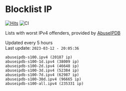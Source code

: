 # Blocklist IP

[![Hits](https://hits.seeyoufarm.com/api/count/incr/badge.svg?url=https%3A%2F%2Fgithub.com%2Fborestad%2Fblocklist-ip%2F&count_bg=%2379C83D&title_bg=%23555555&icon=&icon_color=%23E7E7E7&title=hits&edge_flat=false)](https://hits.seeyoufarm.com)  ![CI](https://img.shields.io/github/workflow/status/borestad/blocklist-ip/CI?style=flat-square)

Lists with worst IPv4 offenders, provided by [AbuseIPDB](https://www.abuseipdb.com/)

<!-- FOOTER-PLACEHOLDER -->
Updated every 5 hours<br>
Last update: `2023-03-12 - 20:05:36`
```
abuseipdb-s100.ipv4 (20187 ip)
abuseipdb-s100-1d.ipv4 (38009 ip)
abuseipdb-s100-2d.ipv4 (46648 ip)
abuseipdb-s100-3d.ipv4 (52384 ip)
abuseipdb-s100-7d.ipv4 (62987 ip)
abuseipdb-s100-30d.ipv4 (96665 ip)
abuseipdb-s100-all.ipv4 (235331 ip)
```
